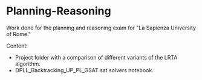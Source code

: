 # Planning-Reasoning
Work done for the planning and reasoning exam for "La Sapienza University of Rome."

Content:
* Project folder with a comparison of different variants of the LRTA algorithm.
* DPLL_Backtracking_UP_PL_GSAT sat solvers notebook.
